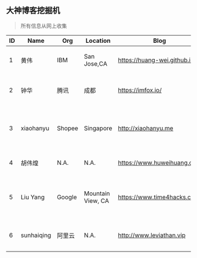 ## 大神博客挖掘机
> 所有信息从网上收集

ID|Name|Org|Location|Blog|Linkedin|Github|Edu|Tag|Comments
|---|---|---|---|---|---|---|---|---|---|
|1|黄伟|IBM|San Jose,CA|https://huang-wei.github.io|[linkedin](https://www.linkedin.com/in/hweicdl)|[github](https://github.com/Huang-Wei)|哈工大本硕|`高级软工` `80后`|北京湾区呆过2015年去美|
|2|钟华|腾讯|成都|https://imfox.io/|N.A.|[github](https://github.com/zhongfox)|N.A.|`腾讯云` `容器团队高级工程师`|kubecon有过技术分享|
|3|xiaohanyu|Shopee|Singapore|http://xiaohanyu.me|N.A.|[github](https://github.com/xiaohanyu)|N.A.|`高级软工` `Devops` `Django` `前端`|在百度呆过 喜欢写文章 面过Google FB都失败了|
|4|胡伟煌|N.A.|N.A.|https://www.huweihuang.com|N.A.|[github](https://github.com/huweihuang)|N.A.|`k8s源码分析` `90后`||
|5|Liu Yang|Google|Mountain View, CA|https://www.time4hacks.com|[linkedin](https://www.linkedin.com/in/yang-liu-416b8669)|[github](https://github.com/byliuyang)|Worcester Polytechnic Institute|`Golang大神` `极客` `全栈` `北京国庆日中学`|参加过黑客大赛 独立完成产品|
|6|sunhaiqing|阿里云|N.A.|http://www.leviathan.vip|N.A.|[github](https://github.com/Leviathan1995)|N.A.|`Go` `C++` `自写编译器` `极客` `90后`| 一看就是个小天才,源码分析|
